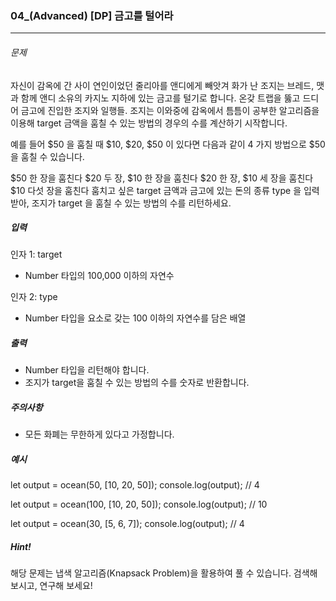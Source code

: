 ### 04\_(Advanced) [DP] 금고를 털어라

---

###### 문제

자신이 감옥에 간 사이 연인이었던 줄리아를 앤디에게 빼앗겨 화가 난 조지는 브레드, 맷과 함께 앤디 소유의 카지노 지하에 있는 금고를 털기로 합니다. 온갖 트랩을 뚫고 드디어 금고에 진입한 조지와 일행들. 조지는 이와중에 감옥에서 틈틈이 공부한 알고리즘을 이용해 target 금액을 훔칠 수 있는 방법의 경우의 수를 계산하기 시작합니다.

예를 들어 $50 을 훔칠 때 $10, $20, $50 이 있다면 다음과 같이 4 가지 방법으로 $50을 훔칠 수 있습니다.

$50 한 장을 훔친다
$20 두 장, $10 한 장을 훔친다
$20 한 장, $10 세 장을 훔친다
$10 다섯 장을 훔친다
훔치고 싶은 target 금액과 금고에 있는 돈의 종류 type 을 입력받아, 조지가 target 을 훔칠 수 있는 방법의 수를 리턴하세요.

##### 입력

인자 1: target

- Number 타입의 100,000 이하의 자연수

인자 2: type

- Number 타입을 요소로 갖는 100 이하의 자연수를 담은 배열

##### 출력

- Number 타입을 리턴해야 합니다.
- 조지가 target을 훔칠 수 있는 방법의 수를 숫자로 반환합니다.

##### 주의사항

- 모든 화폐는 무한하게 있다고 가정합니다.

##### 예시

let output = ocean(50, [10, 20, 50]);
console.log(output); // 4

let output = ocean(100, [10, 20, 50]);
console.log(output); // 10

let output = ocean(30, [5, 6, 7]);
console.log(output); // 4

##### Hint!

해당 문제는 냅색 알고리즘(Knapsack Problem)을 활용하여 풀 수 있습니다.
검색해 보시고, 연구해 보세요!
